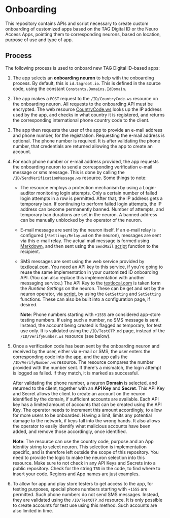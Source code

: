 Onboarding
=============

This repository contains APIs and script necessary to create custom onboarding of customized apps based on the TAG Digital ID or 
the Neuro Access Apps, pointing them to corresponding neurons, based on location, purpose of use and type of app.

Process
----------

The following process is used to onboard new TAG Digital ID-based apps:

1.	The app selects an **onboarding neuron** to help with the onboarding process. By default, this is `id.tagroot.io`. This
	is defined in the source code, using the constant `Constants.Domains.IdDomain`.

2.	The app makes a `POST` request to the `/ID/CountryCode.ws` resource on the onboarding neuron. All requests to the onboarding
	API must be encrypted. The web resource [CountryCode.ws](Root/ID/CountryCode.ws) looks up the IP address used by the app,
	and checks in what country it is registered, and returns the corresponding international phone country code to the client.

3.	The app then requests the user of the app to provide an e-mail address and phone number, for the registration. Requesting
	the e-mail address is optional. The phone number is required. It is after validating the phone number, that credentials
	are returned allowing the app to create an account.

4.	For each phone number or e-mail address provided, the app requests the onboarding neuron to send a corresponding verification
	e-mail message or sms message. This is done by calling the `/ID/SendVerificationMessage.ws` resource. Some things to note:

	*	The resource employs a protection mechanism by using a Login-auditor monitoring login attempts. Only a certain number
		of failed login attempts in a row is permitted. After that, the IP address gets a temporary ban. If continuing to
		perform failed login attempts, the IP address can become permanently banned. Number of attempts, and temporary ban
		durations are set in the neuron. A banned address can be manually unblocked by the operator of the neuron.

	*	E-mail message are sent by the neuron itself. If an e-mail relay is configured (`/Settings/Relay.md` on the neuron),
		messages are sent via this e-mail relay. The actual mail message is formed using [Markdown][], and then sent using the
		`SendMail` [script][] function to the recipient.

	*	SMS messages are sent using the web service provided by [textlocal.com][]. You need an API key to
		this service, if you're going to reuse the same implementation in your customized ID onboarding API. (You can also replace
		this implementation with another messaging service.) The API Key to the [textlocal.com][] is taken form the
		*Runtime Settings* on the neuron. These can be get and set by the neuron operator, via [script][], by using the
		`GetSetting` and `SetSetting` functions. These can also be built into a configuration page, if desired.

		**Note**: Phone numbers starting with `+1555` are considered app-store testing numbers. If using such a number, no
		SMS message is sent. Instead, the account being created is flagged as temporary, for test use only. It is validated
		using the `/ID/TestOTP.md` page, instead of the `/ID/VerifyNumber.ws` resource (see below).

5.	Once a verification code has been sent by the onboarding neuron and received by the user, either via e-mail or SMS, the user
	enters the corresponding code into the app, and the app calls the `/ID/VerifyNumber.ws` resource. The resource compares the
	number provided with the number sent. If there's a mismatch, the login attempt is logged as failed. If they match, it is marked
	as successful.
	
	After validating the phone number, a neuron **Domain** is selected, and returned to the client, together with an **API Key** 
	and **Secret**. This API Key and Secret allows the client to create an account on the neuron identified by the domain, if 
	sufficient accounts are available. Each API key has a limited amount of accounts that can be created using the API Key. The 
	operator needs to increment this amount accordingly, to allow for more users to be onboarded. Having a limit, limits any 
	potential damage to the network, if keys fall into the wrong hands. It also allows the operator to easily identify what 
	malicious accounts have been added, and remove those accordingly, once identified.

	**Note**: The resource can use the country code, purpose and an App identity string to select neuron. This selection is
	implementation specific, and is therefore left outside the scope of this repository. You need to provide the logic to make
	the neuron selection into this resource. Make sure to not check in any API Keys and Secrets into a public repository.
	Check for the string `TBD` in the code, to find where to insert your code. Regions and App names are just examples.

6.	To allow for app and play store testers to get access to the app, for testing purposes, special phone numbers starting with
	`+1555` are permitted. Such phone numbers do not send SMS messages. Instead, they are validated using the `/ID/TestOTP.md`
	resource. It is only possible to create accounts for test use using this method. Such accounts are also limited in time.

[textlocal.com]: https://textlocal.com/
[script]: https://lab.tagroot.io/Script.md
[Markdown]: https://lab.tagroot.io/Markdown.md